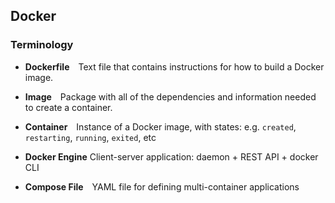 ## Docker

### Terminology

- **Dockerfile** Text file that contains instructions for how to build a Docker image.

- **Image** Package with all of the dependencies and information needed to create a container.

- **Container** Instance of a Docker image, with states: e.g. `created`, `restarting`, `running`, `exited`, etc

- **Docker Engine** Client-server application: daemon + REST API + docker CLI

- **Compose File** YAML file for defining multi-container applications
